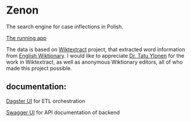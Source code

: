 # Zenon
The search engine for case inflections in Polish.

[The running app](https://zenon-frontend-1rshod4do-tatsuya-hayashis-projects.vercel.app/)

The data is based on [Wiktextract](https://github.com/tatuylonen/wiktextract) project, that extracted word information from [English Wiktionary](https://en.wiktionary.org/).
I would like to appreciate [Dr. Tatu Ylonen](https://ylonen.org/) for the work in Wiktextract,
as well as anonymous Wiktionary editors, all of who made this project possible.

## documentation:
[Dagster UI](https://zenon-etl.fly.dev/) for ETL orchestration


[Swagger UI](https://zenon-backend.fly.dev/docs) for API documentation of backend
